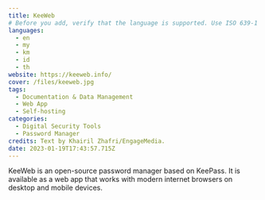 ```yaml
---
title: KeeWeb
# Before you add, verify that the language is supported. Use ISO 639-1 code only without country code. ms instead of ms_MY. If the source language is English, do not add to the list.
languages:
  - en
  - my
  - km
  - id
  - th
website: https://keeweb.info/
cover: /files/keeweb.jpg
tags:
  - Documentation & Data Management
  - Web App
  - Self-hosting
categories:
  - Digital Security Tools
  - Password Manager
credits: Text by Khairil Zhafri/EngageMedia.
date: 2023-01-19T17:43:57.715Z
---
```

K﻿eeWeb is an open-source password manager based on KeePass. It is available as a web app that works with modern internet browsers on desktop and mobile devices.
